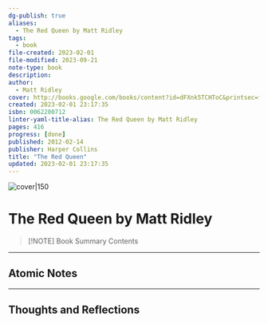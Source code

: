 ```yaml
---
dg-publish: true
aliases:
  - The Red Queen by Matt Ridley
tags:
  - book
file-created: 2023-02-01
file-modified: 2023-09-21
note-type: book 
description: 
author:
  - Matt Ridley
cover: http://books.google.com/books/content?id=dFXnk5TCHToC&printsec=frontcover&img=1&zoom=1&edge=curl&source=gbs_api
created: 2023-02-01 23:17:35
isbn: 0062200712 
linter-yaml-title-alias: The Red Queen by Matt Ridley
pages: 416
progress: [done]
published: 2012-02-14
publisher: Harper Collins
title: "The Red Queen"
updated: 2023-02-01 23:17:35
---
```


![cover|150](http://books.google.com/books/content?id=dFXnk5TCHToC&printsec=frontcover&img=1&zoom=1&edge=curl&source=gbs_api)

# The Red Queen by Matt Ridley

> [!NOTE] Book Summary
> Contents

---

## Atomic Notes

---

## Thoughts and Reflections
